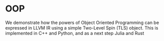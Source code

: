 # OOP

We demonstrate how the powers of Object Oriented Programming can be expressed in LLVM IR using a simple Two-Level Spin (TLS) object. This is implemented in C++ and Python, and as a next step Julia and Rust
